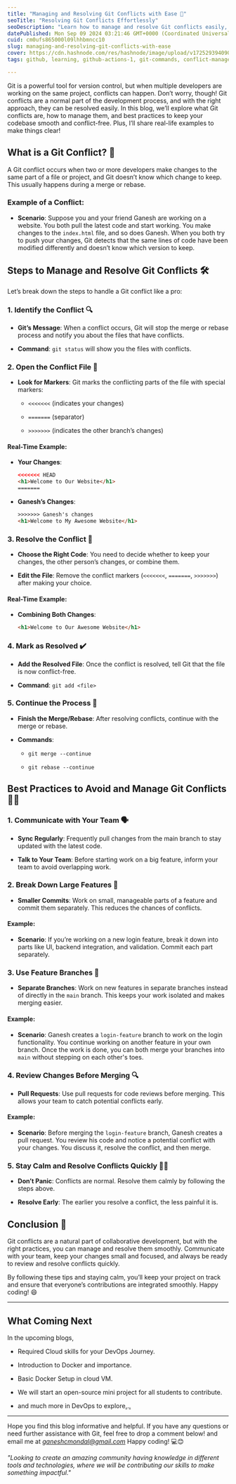 ```yaml
---
title: "Managing and Resolving Git Conflicts with Ease 🚧"
seoTitle: "Resolving Git Conflicts Effortlessly"
seoDescription: "Learn how to manage and resolve Git conflicts easily, with steps, best practices, and real-life examples for smoother development"
datePublished: Mon Sep 09 2024 03:21:46 GMT+0000 (Coordinated Universal Time)
cuid: cm0ufs865000l09lhhbmncc10
slug: managing-and-resolving-git-conflicts-with-ease
cover: https://cdn.hashnode.com/res/hashnode/image/upload/v1725293940903/d7a8fd3d-fea0-4898-8f81-14652a749544.png
tags: github, learning, github-actions-1, git-commands, conflict-management, git-basic, cherry-pick, git-conflict, advancd-git

---
```


Git is a powerful tool for version control, but when multiple developers are working on the same project, conflicts can happen. Don’t worry, though! Git conflicts are a normal part of the development process, and with the right approach, they can be resolved easily. In this blog, we’ll explore what Git conflicts are, how to manage them, and best practices to keep your codebase smooth and conflict-free. Plus, I’ll share real-life examples to make things clear!

## What is a Git Conflict? 🤔

A Git conflict occurs when two or more developers make changes to the same part of a file or project, and Git doesn’t know which change to keep. This usually happens during a merge or rebase.

### Example of a Conflict:

* **Scenario**: Suppose you and your friend Ganesh are working on a website. You both pull the latest code and start working. You make changes to the `index.html` file, and so does Ganesh. When you both try to push your changes, Git detects that the same lines of code have been modified differently and doesn’t know which version to keep.
    

## Steps to Manage and Resolve Git Conflicts 🛠️

Let’s break down the steps to handle a Git conflict like a pro:

### 1\. Identify the Conflict 🔍

* **Git’s Message**: When a conflict occurs, Git will stop the merge or rebase process and notify you about the files that have conflicts.
    
* **Command**: `git status` will show you the files with conflicts.
    

### 2\. Open the Conflict File 📝

* **Look for Markers**: Git marks the conflicting parts of the file with special markers:
    
    * `<<<<<<<` (indicates your changes)
        
    * `=======` (separator)
        
    * `>>>>>>>` (indicates the other branch’s changes)
        

#### Real-Time Example:

* **Your Changes**:
    
    ```html
    <<<<<<< HEAD
    <h1>Welcome to Our Website</h1>
    =======
    ```
    
* **Ganesh’s Changes**:
    
    ```html
    >>>>>>> Ganesh's changes
    <h1>Welcome to My Awesome Website</h1>
    ```
    

### 3\. Resolve the Conflict 🤝

* **Choose the Right Code**: You need to decide whether to keep your changes, the other person’s changes, or combine them.
    
* **Edit the File**: Remove the conflict markers (`<<<<<<<`, `=======`, `>>>>>>>`) after making your choice.
    

#### Real-Time Example:

* **Combining Both Changes**:
    
    ```html
    <h1>Welcome to Our Awesome Website</h1>
    ```
    

### 4\. Mark as Resolved ✔️

* **Add the Resolved File**: Once the conflict is resolved, tell Git that the file is now conflict-free.
    
* **Command**: `git add <file>`
    

### 5\. Continue the Process 🔄

* **Finish the Merge/Rebase**: After resolving conflicts, continue with the merge or rebase.
    
* **Commands**:
    
    * `git merge --continue`
        
    * `git rebase --continue`
        

## Best Practices to Avoid and Manage Git Conflicts 🧘‍♂️

### 1\. Communicate with Your Team 🗣️

* **Sync Regularly**: Frequently pull changes from the main branch to stay updated with the latest code.
    
* **Talk to Your Team**: Before starting work on a big feature, inform your team to avoid overlapping work.
    

### 2\. Break Down Large Features 🧩

* **Smaller Commits**: Work on small, manageable parts of a feature and commit them separately. This reduces the chances of conflicts.
    

#### Example:

* **Scenario**: If you’re working on a new login feature, break it down into parts like UI, backend integration, and validation. Commit each part separately.
    

### 3\. Use Feature Branches 🌿

* **Separate Branches**: Work on new features in separate branches instead of directly in the `main` branch. This keeps your work isolated and makes merging easier.
    

#### Example:

* **Scenario**: Ganesh creates a `login-feature` branch to work on the login functionality. You continue working on another feature in your own branch. Once the work is done, you can both merge your branches into `main` without stepping on each other's toes.
    

### 4\. Review Changes Before Merging 🔍

* **Pull Requests**: Use pull requests for code reviews before merging. This allows your team to catch potential conflicts early.
    

#### Example:

* **Scenario**: Before merging the `login-feature` branch, Ganesh creates a pull request. You review his code and notice a potential conflict with your changes. You discuss it, resolve the conflict, and then merge.
    

### 5\. Stay Calm and Resolve Conflicts Quickly 🧘‍♀️

* **Don’t Panic**: Conflicts are normal. Resolve them calmly by following the steps above.
    
* **Resolve Early**: The earlier you resolve a conflict, the less painful it is.
    

## Conclusion 🎉

Git conflicts are a natural part of collaborative development, but with the right practices, you can manage and resolve them smoothly. Communicate with your team, keep your changes small and focused, and always be ready to review and resolve conflicts quickly.

By following these tips and staying calm, you’ll keep your project on track and ensure that everyone’s contributions are integrated smoothly. Happy coding! 😄

---

## **What Coming Next**

In the upcoming blogs,

* Required Cloud skills for your DevOps Journey.
    
* Introduction to Docker and importance.
    
* Basic Docker Setup in cloud VM.
    
* We will start an open-source mini project for all students to contribute.
    
* and much more in DevOps to explore[.](http://contact@khojilabs.com).[.](http://khojilabs.com)
    

---

Hope you find this blog informative and helpful. If you have any questions or need further assistance with Git, feel free to drop a comment below! and email me at *ganeshcmondal@gmail.com* Happy coding! 💻😊

*"Looking to create an amazing community having knowledge in different tools and technologies, where we will be contributing our skills to make something impactful."*